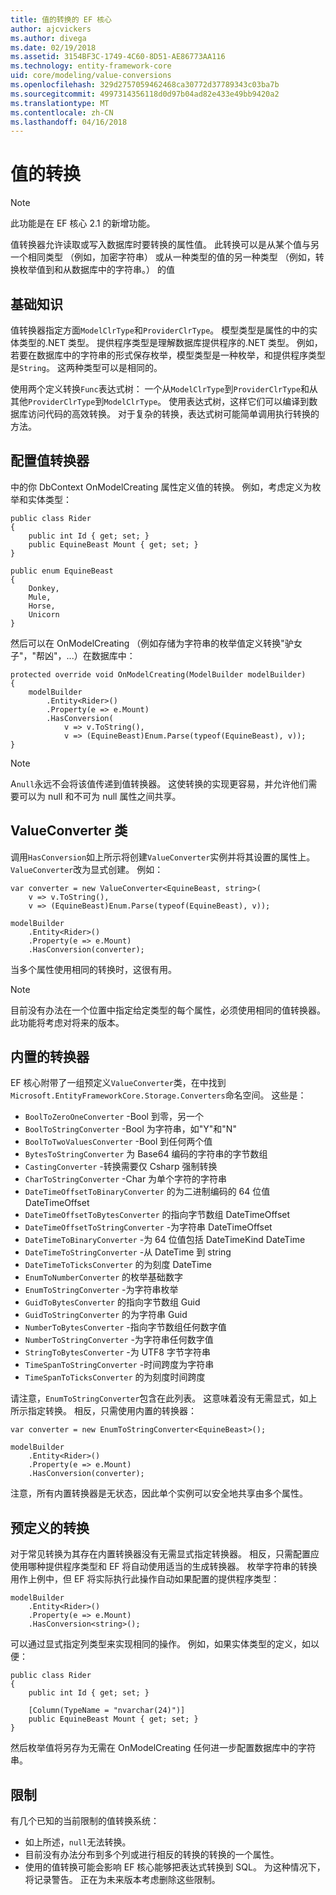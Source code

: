 ```yaml
---
title: 值的转换的 EF 核心
author: ajcvickers
ms.author: divega
ms.date: 02/19/2018
ms.assetid: 3154BF3C-1749-4C60-8D51-AE86773AA116
ms.technology: entity-framework-core
uid: core/modeling/value-conversions
ms.openlocfilehash: 329d2757059462468ca30772d37789343c03ba7b
ms.sourcegitcommit: 4997314356118d0d97b04ad82e433e49bb9420a2
ms.translationtype: MT
ms.contentlocale: zh-CN
ms.lasthandoff: 04/16/2018
---
```

# <a name="value-conversions"></a>值的转换

> [!NOTE]  
> 此功能是在 EF 核心 2.1 的新增功能。

值转换器允许读取或写入数据库时要转换的属性值。 此转换可以是从某个值与另一个相同类型 （例如，加密字符串） 或从一种类型的值的另一种类型 （例如，转换枚举值到和从数据库中的字符串。） 的值

## <a name="fundamentals"></a>基础知识

值转换器指定方面`ModelClrType`和`ProviderClrType`。 模型类型是属性的中的实体类型的.NET 类型。 提供程序类型是理解数据库提供程序的.NET 类型。 例如，若要在数据库中的字符串的形式保存枚举，模型类型是一种枚举，和提供程序类型是`String`。 这两种类型可以是相同的。

使用两个定义转换`Func`表达式树： 一个从`ModelClrType`到`ProviderClrType`和从其他`ProviderClrType`到`ModelClrType`。 使用表达式树，这样它们可以编译到数据库访问代码的高效转换。 对于复杂的转换，表达式树可能简单调用执行转换的方法。

## <a name="configuring-a-value-converter"></a>配置值转换器

中的你 DbContext OnModelCreating 属性定义值的转换。 例如，考虑定义为枚举和实体类型：
```Csharp
public class Rider
{
    public int Id { get; set; }
    public EquineBeast Mount { get; set; }
}

public enum EquineBeast
{
    Donkey,
    Mule,
    Horse,
    Unicorn
}
```
然后可以在 OnModelCreating （例如存储为字符串的枚举值定义转换"驴女子"，"帮凶"，...）在数据库中：
```Csharp
protected override void OnModelCreating(ModelBuilder modelBuilder)
{
    modelBuilder
        .Entity<Rider>()
        .Property(e => e.Mount)
        .HasConversion(
            v => v.ToString(),
            v => (EquineBeast)Enum.Parse(typeof(EquineBeast), v));
}
```
> [!NOTE]  
> A`null`永远不会将该值传递到值转换器。 这使转换的实现更容易，并允许他们需要可以为 null 和不可为 null 属性之间共享。

## <a name="the-valueconverter-class"></a>ValueConverter 类

调用`HasConversion`如上所示将创建`ValueConverter`实例并将其设置的属性上。 `ValueConverter`改为显式创建。 例如：
```Csharp
var converter = new ValueConverter<EquineBeast, string>(
    v => v.ToString(),
    v => (EquineBeast)Enum.Parse(typeof(EquineBeast), v));

modelBuilder
    .Entity<Rider>()
    .Property(e => e.Mount)
    .HasConversion(converter);
```
当多个属性使用相同的转换时，这很有用。

> [!NOTE]  
> 目前没有办法在一个位置中指定给定类型的每个属性，必须使用相同的值转换器。 此功能将考虑对将来的版本。

## <a name="built-in-converters"></a>内置的转换器

EF 核心附带了一组预定义`ValueConverter`类，在中找到`Microsoft.EntityFrameworkCore.Storage.Converters`命名空间。 这些是：
* `BoolToZeroOneConverter` -Bool 到零，另一个
* `BoolToStringConverter` -Bool 为字符串，如"Y"和"N"
* `BoolToTwoValuesConverter` -Bool 到任何两个值
* `BytesToStringConverter` 为 Base64 编码的字符串的字节数组
* `CastingConverter` -转换需要仅 Csharp 强制转换
* `CharToStringConverter` -Char 为单个字符的字符串
* `DateTimeOffsetToBinaryConverter` 的为二进制编码的 64 位值 DateTimeOffset
* `DateTimeOffsetToBytesConverter` 的指向字节数组 DateTimeOffset
* `DateTimeOffsetToStringConverter` -为字符串 DateTimeOffset
* `DateTimeToBinaryConverter` -为 64 位值包括 DateTimeKind DateTime
* `DateTimeToStringConverter` -从 DateTime 到 string
* `DateTimeToTicksConverter` 的为刻度 DateTime
* `EnumToNumberConverter` 的枚举基础数字
* `EnumToStringConverter` -为字符串枚举
* `GuidToBytesConverter` 的指向字节数组 Guid
* `GuidToStringConverter` 的为字符串 Guid
* `NumberToBytesConverter` -指向字节数组任何数字值
* `NumberToStringConverter` -为字符串任何数字值
* `StringToBytesConverter` -为 UTF8 字节字符串
* `TimeSpanToStringConverter` -时间跨度为字符串
* `TimeSpanToTicksConverter` 的为刻度时间跨度

请注意，`EnumToStringConverter`包含在此列表。 这意味着没有无需显式，如上所示指定转换。 相反，只需使用内置的转换器：
```Csharp
var converter = new EnumToStringConverter<EquineBeast>();

modelBuilder
    .Entity<Rider>()
    .Property(e => e.Mount)
    .HasConversion(converter);
```
注意，所有内置转换器是无状态，因此单个实例可以安全地共享由多个属性。

## <a name="pre-defined-conversions"></a>预定义的转换

对于常见转换为其存在内置转换器没有无需显式指定转换器。 相反，只需配置应使用哪种提供程序类型和 EF 将自动使用适当的生成转换器。 枚举字符串的转换用作上例中，但 EF 将实际执行此操作自动如果配置的提供程序类型：
```Csharp
modelBuilder
    .Entity<Rider>()
    .Property(e => e.Mount)
    .HasConversion<string>();
```
可以通过显式指定列类型来实现相同的操作。 例如，如果实体类型的定义，如以便：
```Csharp
public class Rider
{
    public int Id { get; set; }

    [Column(TypeName = "nvarchar(24)")]
    public EquineBeast Mount { get; set; }
}
```
然后枚举值将另存为无需在 OnModelCreating 任何进一步配置数据库中的字符串。

## <a name="limitations"></a>限制

有几个已知的当前限制的值转换系统：
* 如上所述，`null`无法转换。
* 目前没有办法分布到多个列或进行相反的转换的转换的一个属性。
* 使用的值转换可能会影响 EF 核心能够把表达式转换到 SQL。 为这种情况下，将记录警告。
正在为未来版本考虑删除这些限制。
